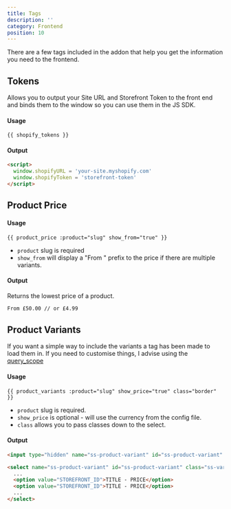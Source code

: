 ```yaml
---
title: Tags
description: ''
category: Frontend
position: 10
---
```


There are a few tags included in the addon that help you get the information you need to the frontend.

## Tokens

Allows you to output your Site URL and Storefront Token to the front end and binds them to the window so you can use them in the JS SDK.

#### Usage

```twig
{{ shopify_tokens }}
```

#### Output

```html
<script>
  window.shopifyURL = 'your-site.myshopify.com'
  window.shopifyToken = 'storefront-token'
</script>
```

## Product Price

#### Usage

```twig
{{ product_price :product="slug" show_from="true" }}
```

- `product` slug is required
- `show_from` will display a "From " prefix to the price if there are multiple variants.

#### Output

Returns the lowest price of a product.

```html
From £50.00 // or £4.99
```

## Product Variants

If you want a simple way to include the variants a tag has been made to load them in. If you need to customise things, I advise using the [query_scope]()

#### Usage

```twig
{{ product_variants :product="slug" show_price="true" class="border" }}
```

- `product` slug is required.
- `show_price` is optional - will use the currency from the config file.
- `class` allows you to pass classes down to the select.

#### Output

<code-group>
  <code-block label="Singular" active>

  ```html
  <input type="hidden" name="ss-product-variant" id="ss-product-variant" value="STOREFRONT_ID" />
  ```

  </code-block>
  <code-block label="Multiple">

  ```html
  <select name="ss-product-variant" id="ss-product-variant" class="ss-variant-select">
    ...
    <option value="STOREFRONT_ID">TITLE - PRICE</option>
    <option value="STOREFRONT_ID">TITLE - PRICE</option>
    ...
  </select>
  ```

  </code-block>
</code-group>

